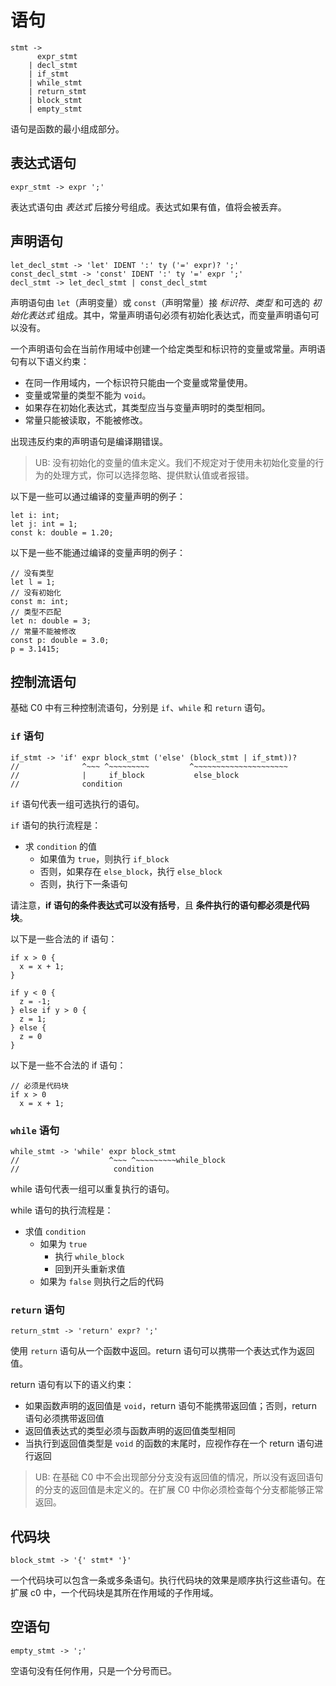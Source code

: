 # 语句

```
stmt ->
      expr_stmt
    | decl_stmt
    | if_stmt
    | while_stmt
    | return_stmt
    | block_stmt
    | empty_stmt
```

语句是函数的最小组成部分。

## 表达式语句

```
expr_stmt -> expr ';'
```

表达式语句由 _表达式_ 后接分号组成。表达式如果有值，值将会被丢弃。

## 声明语句

```
let_decl_stmt -> 'let' IDENT ':' ty ('=' expr)? ';'
const_decl_stmt -> 'const' IDENT ':' ty '=' expr ';'
decl_stmt -> let_decl_stmt | const_decl_stmt
```

声明语句由 `let`（声明变量）或 `const`（声明常量）接 _标识符_、_类型_ 和可选的 _初始化表达式_ 组成。其中，常量声明语句必须有初始化表达式，而变量声明语句可以没有。

一个声明语句会在当前作用域中创建一个给定类型和标识符的变量或常量。声明语句有以下语义约束：

- 在同一作用域内，一个标识符只能由一个变量或常量使用。
- 变量或常量的类型不能为 `void`。
- 如果存在初始化表达式，其类型应当与变量声明时的类型相同。
- 常量只能被读取，不能被修改。

出现违反约束的声明语句是编译期错误。

> UB: 没有初始化的变量的值未定义。我们不规定对于使用未初始化变量的行为的处理方式，你可以选择忽略、提供默认值或者报错。

以下是一些可以通过编译的变量声明的例子：

```rust,ignore
let i: int;
let j: int = 1;
const k: double = 1.20;
```

以下是一些不能通过编译的变量声明的例子：

```rust,ignore
// 没有类型
let l = 1;
// 没有初始化
const m: int;
// 类型不匹配
let n: double = 3;
// 常量不能被修改
const p: double = 3.0;
p = 3.1415;
```

## 控制流语句

基础 C0 中有三种控制流语句，分别是 `if`、`while` 和 `return` 语句。

### `if` 语句

```
if_stmt -> 'if' expr block_stmt ('else' (block_stmt | if_stmt))?
//              ^~~~ ^~~~~~~~~~         ^~~~~~~~~~~~~~~~~~~~~~
//              |     if_block           else_block
//              condition
```

`if` 语句代表一组可选执行的语句。

`if` 语句的执行流程是：

- 求 `condition` 的值
  - 如果值为 `true`，则执行 `if_block`
  - 否则，如果存在 `else_block`，执行 `else_block`
  - 否则，执行下一条语句

请注意，**if 语句的条件表达式可以没有括号**，且 **条件执行的语句都必须是代码块**。

以下是一些合法的 if 语句：

```rust,ignore
if x > 0 {
  x = x + 1;
}

if y < 0 {
  z = -1;
} else if y > 0 {
  z = 1;
} else {
  z = 0
}
```

以下是一些不合法的 if 语句：

```rust,ignore
// 必须是代码块
if x > 0 
  x = x + 1;
```

### `while` 语句

```
while_stmt -> 'while' expr block_stmt
//                    ^~~~ ^~~~~~~~~~while_block
//                     condition
```

while 语句代表一组可以重复执行的语句。

while 语句的执行流程是：

- 求值 `condition`
  - 如果为 `true`
    - 执行 `while_block`
    - 回到开头重新求值
  - 如果为 `false` 则执行之后的代码

### `return` 语句

```
return_stmt -> 'return' expr? ';'
```

使用 `return` 语句从一个函数中返回。return 语句可以携带一个表达式作为返回值。

return 语句有以下的语义约束：

- 如果函数声明的返回值是 `void`，return 语句不能携带返回值；否则，return 语句必须携带返回值
- 返回值表达式的类型必须与函数声明的返回值类型相同
- 当执行到返回值类型是 `void` 的函数的末尾时，应视作存在一个 return 语句进行返回

> UB: 在基础 C0 中不会出现部分分支没有返回值的情况，所以没有返回语句的分支的返回值是未定义的。在扩展 C0 中你必须检查每个分支都能够正常返回。

## 代码块

```
block_stmt -> '{' stmt* '}'
```

一个代码块可以包含一条或多条语句。执行代码块的效果是顺序执行这些语句。在扩展 c0 中，一个代码块是其所在作用域的子作用域。

## 空语句

```
empty_stmt -> ';'
```

空语句没有任何作用，只是一个分号而已。
